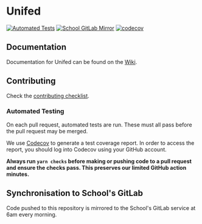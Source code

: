 # Unifed

[![Automated Tests](https://github.com/kiancross/unifed/workflows/Automated%20Tests/badge.svg?event=schedule)](https://github.com/kiancross/unifed/actions?query=workflow%3A%22Automated+Tests%22+event%3Aschedule)
[![School GitLab Mirror](https://github.com/kiancross/unifed/workflows/School%20GitLab%20Mirror/badge.svg)](https://github.com/kiancross/unifed/actions?query=workflow%3A%22School+GitLab+Mirror%22)
[![codecov](https://codecov.io/gh/kiancross/unifed/branch/master/graph/badge.svg?token=FI52RC1RQV)](https://codecov.io/gh/kiancross/unifed)

## Documentation

Documentation for Unifed can be found on the
[Wiki](https://github.com/kiancross/unifed/wiki).

## Contributing

Check the [contributing checklist](https://github.com/kiancross/unifed/wiki/Contributing).

### Automated Testing

On each pull request, automated tests are run. These must all pass before
the pull request may be merged.

We use [Codecov](https://codecov.io/) to generate a test coverage report. In
order to access the report, you should log into Codecov using your GitHub
account.

**Always run `yarn checks` before making or pushing code to a pull request
and ensure the checks pass. This preserves our limited GitHub action minutes.**

## Synchronisation to School's GitLab

Code pushed to this repository is mirrored to the School's GitLab service at 6am
every morning.
